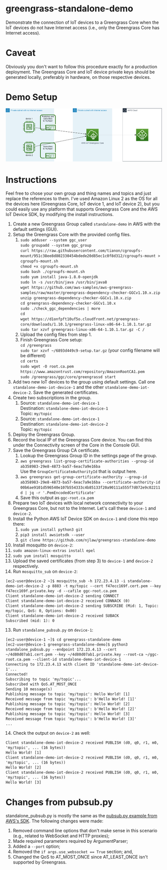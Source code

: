 # greengrass-standalone-demo
Demonstrate the connection of IoT devices to a Greengrass Core when the IoT
devices do not have Internet access (i.e., only the Greengrass Core has Internet access).

# Caveat
Obviously you don't want to follow this procedure exactly for a production deployment.  The Greengrass Core and IoT
device private keys should be generated locally, preferably in hardware, on those respective devices.

# Demo Setup
![Topology Diagram](https://github.com/njlaw/greengrass-standalone-demo/raw/master/doc/topology.png "Topology")

# Instructions
Feel free to chose your own group and thing names and topics and just replace the references to them.  I've used Amazon
Linux 2 as the OS for all the devices here (Greengrass Core, IoT device 1, and IoT device 2), but you could easily use
any platform that supports Greengrass Core and the AWS IoT Device SDK, by modifying the install instructions.

1. Create a new Greengrass Group called `standalone-demo` in AWS with the default settings (GUI).
2. Setup the Greengrass Core with the provided config files.
   1. `sudo adduser --system ggc_user`  
      `sudo groupadd --system ggc_group`  
      `curl https://raw.githubusercontent.com/tianon/cgroupfs-mount/951c38ee8d802330454bdede20d85ec1c0f8d312/cgroupfs-mount > cgroupfs-mount.sh`  
      `chmod +x cgroupfs-mount.sh`  
      `sudo bash ./cgroupfs-mount.sh`  
      `sudo yum install java-1.8.0-openjdk`  
      `sudo ln -s /usr/bin/java /usr/bin/java8`  
      `wget https://github.com/aws-samples/aws-greengrass-samples/raw/master/greengrass-dependency-checker-GGCv1.10.x.zip`  
      `unzip greengrass-dependency-checker-GGCv1.10.x.zip`  
      `cd greengrass-dependency-checker-GGCv1.10.x`  
      `sudo ./check_ggc_dependencies | more`  
      `cd`  
      `wget https://d1onfpft10uf5o.cloudfront.net/greengrass-core/downloads/1.10.1/greengrass-linux-x86-64-1.10.1.tar.gz`  
      `sudo tar xzvf greengrass-linux-x86-64-1.10.1.tar.gz -C /`  
   2. Upload the config files from step 1.
   3. Finish Greengrass Core setup:  
      `cd /greengrass`  
      `sudo tar xzvf ~/6893d449c9-setup.tar.gz` (your config filename will be different)  
      `cd certs`  
      `sudo wget -O root.ca.pem https://www.amazontrust.com/repository/AmazonRootCA1.pem`  
      `sudo /greengrass/ggc/core/greengrassd start`
3. Add two new IoT devices to the group using default settings.  Call one `standalone-demo-iot-device-1` and the other `standalone-demo-iot-device-2`.  Save the generated certificates.
4. Create two subscriptions in the group.
   1. Source: `standalone-demo-iot-device-1`  
      Destination: `standalone-demo-iot-device-1`  
      Topic: `my/topic`
   2. Source: `standalone-demo-iot-device-1`  
      Destination: `standalone-demo-iot-device-2`  
      Topic: `my/topic`
5. Deploy the Greengrass Group.
6. Record the local IP of the Greengrass Core device.  You can find this under the Connectivity screen of the Core in the Console GUI.
7. Save the Greengrass Group CA certificate.
   1. Lookup the Greengrass Group ID in the settings page of the group.
   2. `aws greengrass list-group-certificate-authorities --group-id ab358983-29e8-4873-ba57-6eac7a9e16ba`  
      Use the `GroupCertificateAuthorityId` that is output here.
   3. `aws greengrass get-group-certificate-authority --group-id ab358983-29e8-4873-ba57-6eac7a9e16ba --certificate-authority-id 00b6ae9101d596540e107b554333c4b85133f20a90111a555f7d072e9c02211d | jq -r '.PemEncodedCertificate'`
   4. Save this output as `ggc-root.ca.pem`
8. Prepare two IoT devices with local network connectivity to your Greengrass Core, but not to the Internet.
   Let's call these `device-1` and `device-2`.
9. Install the Python AWS IoT Device SDK on `device-1` and clone this repo there:
   1. `sudo yum install python3 git`
   2. `pip3 install awsiotsdk --user`
   3. `git clone https://github.com/njlaw/greengrass-standalone-demo`
10. Install mosquitto on `device-2`:
   1. `sudo amazon-linux-extras install epel`
   2. `sudo yum install mosquitto`
11. Upload the saved certificates (from step 3) to `device-1` and `device-2` respectively.
12. Run `mosquitto_sub` on `device-2`:
```
[ec2-user@device-2 ~]$ mosquitto_sub -h 172.23.4.13 -i standalone-demo-iot-device-2 -p 8883 -t my/topic --cert f47ecc169f.cert.pem --key f47ecc169f.private.key -d --cafile ggc-root.ca.pem
Client standalone-demo-iot-device-2 sending CONNECT
Client standalone-demo-iot-device-2 received CONNACK (0)
Client standalone-demo-iot-device-2 sending SUBSCRIBE (Mid: 1, Topic: my/topic, QoS: 0, Options: 0x00)
Client standalone-demo-iot-device-2 received SUBACK
Subscribed (mid: 1): 0
```
13. Run `standalone_pubsub.py` on `device-1`:
```
[ec2-user@device-1 ~]$ cd greengrass-standalone-demo
[ec2-user@device-1 greengrass-standalone-demo]$ python3 standalone_pubsub.py --endpoint 172.23.4.13 --cert ~/4d80d07ab1.cert.pem --key ~/4d80d07ab1.private.key --root-ca ~/ggc-root.ca.pem --client-id standalone-demo-iot-device-1
Connecting to 172.23.4.13 with client ID 'standalone-demo-iot-device-1'...
Connected!
Subscribing to topic 'my/topic'...
Subscribed with QoS.AT_MOST_ONCE
Sending 10 message(s)
Publishing message to topic 'my/topic': Hello World! [1]
Received message from topic 'my/topic': b'Hello World! [1]'
Publishing message to topic 'my/topic': Hello World! [2]
Received message from topic 'my/topic': b'Hello World! [2]'
Publishing message to topic 'my/topic': Hello World! [3]
Received message from topic 'my/topic': b'Hello World! [3]'
...
```
14. Check the output on `device-2` as well:
```
Client standalone-demo-iot-device-2 received PUBLISH (d0, q0, r1, m0, 'my/topic', ... (16 bytes))
Hello World! [1]
Client standalone-demo-iot-device-2 received PUBLISH (d0, q0, r1, m0, 'my/topic', ... (16 bytes))
Hello World! [2]
Client standalone-demo-iot-device-2 received PUBLISH (d0, q0, r1, m0, 'my/topic', ... (16 bytes))
Hello World! [3]
```

# Changes from pubsub.py
standalone_pubsub.py is mostly the same as the [pubsub.py example from AWS's SDK](https://github.com/aws/aws-iot-device-sdk-python-v2/blob/65454acdfaa2d28025ed0efe65965c14819c9e43/samples/pubsub.py).  The following changes were made:
1. Removed command line options that don't make sense in this scenario (e.g., related to WebSocket and HTTP proxies);
2. Made required parameters required by ArgumentParser;
3. Added a `--port` option;
4. Removed the `if args.use_websocket == True` section; and,
5. Changed the QoS to AT_MOST_ONCE since AT_LEAST_ONCE isn't supported by Greengrass.
